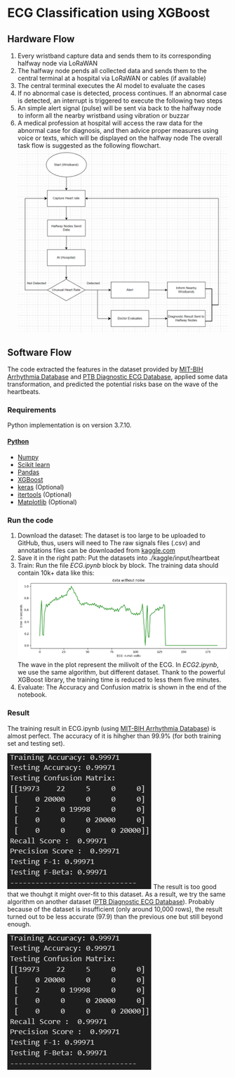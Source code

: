# ECG Classification using XGBoost
## Hardware Flow
1. Every wristband capture data and sends them to its corresponding halfway node via LoRaWAN
2. The halfway node pends all collected data and sends them to the central terminal at a hospital via LoRaWAN or cables (if available)
3. The central terminal executes the AI model to evaluate the cases
4. If no abnormal case is detected, process continues. If an abnormal case is detected, an interrupt is triggered to execute the following two steps
5. An simple alert signal (pulse) will be sent via back to the halfway node to inform all the nearby wristband using vibration or buzzar
6. A medical profession at hospital will access the raw data for the abnormal case for diagnosis, and then advice proper measures using voice or texts, which will be displayed on the halfway node
The overall task flow is suggested as the following flowchart.
![alt text](https://github.com/jerry2137/CityHack_2023/blob/main/2023-02-12_112904.png?raw=true)
## Software Flow
The code extracted the features in  the dataset provided by [MIT-BIH Arrhythmia Database](https://www.physionet.org/content/mitdb/1.0.0/) and [PTB Diagnostic ECG Database](https://www.physionet.org/content/ptbdb/1.0.0/), applied some data transformation, and predicted the potential risks base on the wave of the  heartbeats.
### Requirements
Python implementation is on version 3.7.10. 
#### [Python](python)
- [Numpy](https://docs.scipy.org/doc/numpy-1.13.0/user/install.html)
- [Scikit learn](http://scikit-learn.org/stable/install.html)
- [Pandas](https://pandas.pydata.org/docs/getting_started/install.html)
- [XGBoost](https://xgboost.readthedocs.io/en/stable/install.html)
- [keras](https://pypi.org/project/keras/) (Optional)
- [itertools](https://pypi.org/project/more-itertools/) (Optional)
- [Matplotlib](https://matplotlib.org/) (Optional)
### Run the code
1. Download the dataset:
    The dataset is too large to be uploaded to GitHub, thus, users will need to 
    The raw signals files (.csv) and annotations files can be downloaded from [kaggle.com](https://www.kaggle.com/datasets/shayanfazeli/heartbeat)
2. Save it in the right path:
    Put the datasets into ./kaggle/input/heartbeat
3. Train:
    Run the file *ECG.ipynb* block by block.
    The training data should contain 10k+ data like this:
    ![alt text](https://github.com/jerry2137/CityHack_2023/blob/main/ECG_heartbeat.png?raw=true)
    The wave in the plot represent the milivolt of the ECG.
    In *ECG2.ipynb*, we use the same algorithm, but different dataset.
    Thank to the powerful XGBoost library, the training time is reduced to less them five minutes.
4. Evaluate:
    The Accuracy and Confusion matrix is shown in the end of the notebook. 
### Result
The training result in ECG.ipynb (using [MIT-BIH Arrhythmia Database](https://www.physionet.org/content/mitdb/1.0.0/)) is almost perfect.
The accuracy of it is hihgher than 99.9% (for both training set and testing set).

![alt text](https://github.com/jerry2137/CityHack_2023/blob/main/ECG_result.png?raw=true)
The result is too good that we thouhgt it might over-fit to this dataset.
As a result, we try the same algorithm on another dataset ([PTB Diagnostic ECG Database](https://www.physionet.org/content/ptbdb/1.0.0/)).
Probably because of the dataset is insufficient (only around 10,000 rows), the result turned out to be less accurate (97.9) than the previous one but still beyond enough.

![alt text](https://github.com/jerry2137/CityHack_2023/blob/main/ECG_result.png?raw=true)
